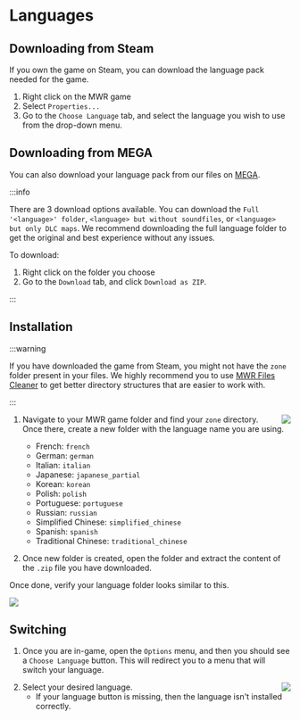 # Languages

## Downloading from Steam

If you own the game on Steam, you can download the language pack needed for the game.
1. Right click on the MWR game
2. Select `Properties...`
3. Go to the `Choose Language` tab, and select the language you wish to use from the drop-down menu.

## Downloading from MEGA

You can also download your language pack from our files on [MEGA](https://mega.nz/folder/OTBWWAqY#KNyc53z1JPNUUWCS4qVqlQ).

:::info

There are 3 download options available. You can download the `Full '<language>' folder`, `<language> but without soundfiles`, or `<language> but only DLC maps`. We recommend downloading the full language folder to get the original and best experience without any issues. 

To download:
1. Right click on the folder you choose
2. Go to the `Download` tab, and click `Download as ZIP`.

:::

## Installation

:::warning

If you have downloaded the game from Steam, you might not have the `zone` folder present in your files. We highly recommend you to use [MWR Files Cleaner](https://github.com/skkuull/mwr-files-cleaner) to get better directory structures that are easier to work with.

:::

<img align="right" src="/img/language-new-folder-result.png" />

1. Navigate to your MWR game folder and find your `zone` directory. Once there, create a new folder with the language name you are using.
   - French: `french`
   - German: `german`
   - Italian: `italian`
   - Japanese: `japanese_partial`
   - Korean: `korean`
   - Polish: `polish`
   - Portuguese: `portuguese`
   - Russian: `russian`
   - Simplified Chinese: `simplified_chinese`
   - Spanish: `spanish`
   - Traditional Chinese: `traditional_chinese`

2. Once new folder is created, open the folder and extract the content of the `.zip` file you have downloaded.

Once done, verify your language folder looks similar to this.

![](/img/language-extract-result.png)

## Switching

1. Once you are in-game, open the `Options` menu, and then you should see a `Choose Language` button. This will redirect you to a menu that will switch your language.

<img align="right" src="/img/language-in-game-options.png" />

2. Select your desired language.
   - If your language button is missing, then the language isn't installed correctly.